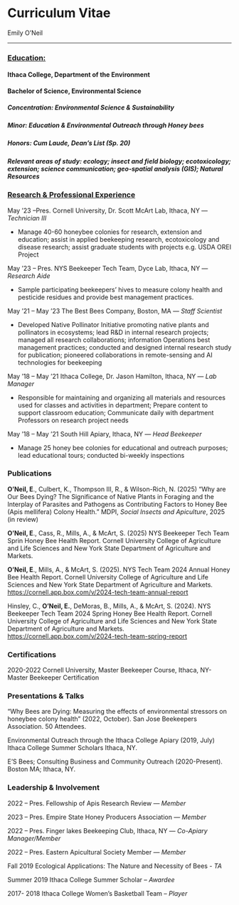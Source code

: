 # Curriculum Vitae
Emily O’Neil

------------------------------------------------------------------------

### <u>Education:</u>

#### Ithaca College, Department of the Environment

#### **Bachelor of Science, Environmental Science**

##### Concentration: Environmental Science & Sustainability

##### Minor: Education & Environmental Outreach through Honey bees

##### Honors: Cum Laude, Dean’s List (Sp. 20)

##### Relevant areas of study: ecology; insect and field biology; ecotoxicology; extension; science communication; geo-spatial analysis (GIS); Natural Resources

### <u>Research & Professional Experience</u>

May ’23 –Pres. Cornell University, Dr. Scott McArt Lab, Ithaca, NY —
*Technician III*

- Manage 40-60 honeybee colonies for research, extension and education;
  assist in applied beekeeping research, ecotoxicology and disease
  research; assist graduate students with projects e.g. USDA OREI
  Project

May ’23 – Pres. NYS Beekeeper Tech Team, Dyce Lab, Ithaca, NY —
*Research Aide*

- Sample participating beekeepers’ hives to measure colony health and
  pesticide residues and provide best management practices.

May ’21 – May ’23 The Best Bees Company, Boston, MA — *Staff Scientist*

- Developed Native Pollinator Initiative promoting native plants and
  pollinators in ecosystems; lead R&D in internal research projects;
  managed all research collaborations; information Operations best
  management practices; conducted and designed internal research study
  for publication; pioneered collaborations in remote-sensing and AI
  technologies for beekeeping

May ’18 – May ’21 Ithaca College, Dr. Jason Hamilton, Ithaca, NY — *Lab
Manager*

- Responsible for maintaining and organizing all materials and resources
  used for classes and activities in department; Prepare content to
  support classroom education; Communicate daily with department
  Professors on research project needs

May ’18 – May ’21 South Hill Apiary, Ithaca, NY — *Head Beekeeper*

- Manage 25 honey bee colonies for educational and outreach purposes;
  lead educational tours; conducted bi-weekly inspections

### Publications

**O’Neil, E**., Culbert, K., Thompson III, R., & Wilson-Rich, N. (2025)
“Why are Our Bees Dying? The Significance of Native Plants in Foraging
and the Interplay of Parasites and Pathogens as Contributing Factors to
Honey Bee (Apis mellifera) Colony Health.” MDPI, *Social Insects and
Apiculture*, 2025 (in review)

**O’Neil, E**., Cass, R., Mills, A., & McArt, S. (2025) NYS Beekeeper
Tech Team Sprin Honey Bee Health Report. Cornell University College of
Agriculture and Life Sciences and New York State Department of
Agriculture and Markets.

**O’Neil, E**., Mills, A., & McArt, S. (2025). NYS Tech Team 2024 Annual
Honey Bee Health Report. Cornell University College of Agriculture and
Life Sciences and New York State Department of Agriculture and Markets.
<https://cornell.app.box.com/v/2024-tech-team-annual-report>

Hinsley, C., **O’Neil, E.**, DeMoras, B., Mills, A., & McArt, S. (2024).
NYS Beekeeper Tech Team 2024 Spring Honey Bee Health Report. Cornell
University College of Agriculture and Life Sciences and New York State
Department of Agriculture and Markets.
<https://cornell.app.box.com/v/2024-tech-team-spring-report>

### Certifications

2020-2022 Cornell University, Master Beekeeper Course, Ithaca, NY-
Master Beekeeper Certification

### Presentations & Talks

“Why Bees are Dying: Measuring the effects of environmental stressors on
honeybee colony health” (2022, October). San Jose Beekeepers
Association. 50 Attendees.

Environmental Outreach through the Ithaca College Apiary (2019, July)
Ithaca College Summer Scholars Ithaca, NY.

E’S Bees; Consulting Business and Community Outreach (2020-Present).
Boston MA; Ithaca, NY.

### Leadership & Involvement

2022 – Pres. Fellowship of Apis Research Review — *Member*

2023 – Pres. Empire State Honey Producers Association — *Member*

2022 – Pres. Finger lakes Beekeeping Club, Ithaca, NY — *Co-Apiary
Manager/Member*

2022 – Pres. Eastern Apicultural Society Member — *Member*

Fall 2019 Ecological Applications: The Nature and Necessity of Bees -
*TA*

Summer 2019 Ithaca College Summer Scholar – *Awardee*

2017- 2018 Ithaca College Women’s Basketball Team – *Player*
